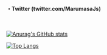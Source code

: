#### ・Twitter (twitter.com/MarumasaJs)

<br>

[![Anurag's GitHub stats](https://github-readme-stats.vercel.app/api?username=malken21&show_icons=true&theme=tokyonight)](https://github.com/anuraghazra/github-readme-stats)
<br>

[![Top Langs](https://github-readme-stats.vercel.app/api/top-langs/?username=malken21&layout=compact)](https://github.com/anuraghazra/github-readme-stats)



